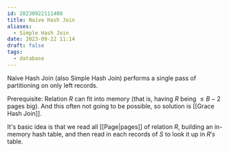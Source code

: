 ```yaml
---
id: 20230922111408
title: Naive Hash Join
aliases:
  - Simple Hash Join
date: 2023-09-22 11:14
draft: false
tags:
  - database
---
```

Naive Hash Join (also Simple Hash Join) performs a single pass of partitioning on only left records. 

Prerequisite: Relation $R$ can fit into memory (that is, having $R \text{ being } \leq B-2 \text{ pages big}$). And this often not going to be possible, so solution is [[Grace Hash Join]].

It's basic idea is that we read all [[Page|pages]] of relation $R$, building an in-memory hash table, and then read in each records of $S$ to look it up in $R's$ table. 